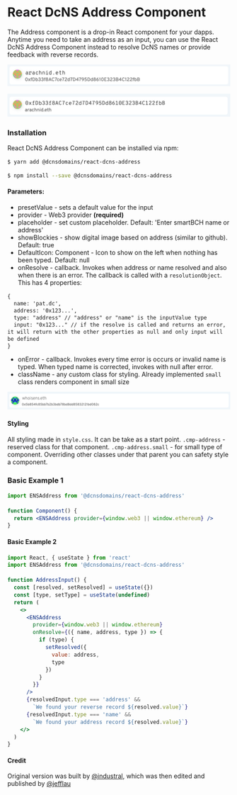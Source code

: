 # React DcNS Address Component

The Address component is a drop-in React component for your dapps. Anytime you need to take an address as an input, you can use the React DcNS Address Component instead to resolve DcNS names or provide feedback with reverse records.

![Default component vie](./src/doc/basic.png)

![Default component vie](./src/doc/reverse.png)

### Installation

React DcNS Address Component can be installed via npm:

```bash
$ yarn add @dcnsdomains/react-dcns-address
```

```bash
$ npm install --save @dcnsdomains/react-dcns-address
```

#### Parameters:

- presetValue - sets a default value for the input
- provider - Web3 provider **(required)**
- placeholder - set custom placeholder. Default: 'Enter smartBCH name or address'
- showBlockies - show digital image based on address (similar to github). Default: true
- DefaultIcon: Component - Icon to show on the left when nothing has been typed. Default: null
- onResolve - callback. Invokes when address or name resolved and also when there is an error. The callback is called with a `resolutionObject`. This has 4 properties:

```
{
  name: 'pat.dc',
  address: '0x123...',
  type: "address" // "address" or "name" is the inputValue type
  input: "0x123..." // if the resolve is called and returns an error, it will return with the other properties as null and only input will be defined
}
```

- onError - callback. Invokes every time error is occurs or invalid name is typed. When typed name is corrected, invokes with null after error.
- className - any custom class for styling. Already implemented `small` class renders component in small size

![Default component view](./src/doc/small.png)

#### Styling

All styling made in `style.css`. It can be take as a start point.
`.cmp-address` - reserved class for that component.
`.cmp-address.small` - for small type of component. Overriding other classes under that parent you can safety style a component.

### Basic Example 1

```jsx
import ENSAddress from '@dcnsdomains/react-dcns-address'

function Component() {
  return <ENSAddress provider={window.web3 || window.ethereum} />
}
```

#### Basic Example 2

```jsx
import React, { useState } from 'react'
import ENSAddress from '@dcnsdomains/react-dcns-address'

function AddressInput() {
  const [resolved, setResolved] = useState({})
  const [type, setType] = useState(undefined)
  return (
    <>
      <ENSAddress
        provider={window.web3 || window.ethereum}
        onResolve={({ name, address, type }) => {
          if (type) {
            setResolved({
              value: address,
              type
            })
          }
        }}
      />
      {resolvedInput.type === 'address' &&
        `We found your reverse record ${resolved.value}`}
      {resolvedInput.type === 'name' &&
        `We found your address record ${resolved.value}`}
    </>
  )
}
```

#### Credit

Original version was built by [@industral](https://github.com/industral), which was then edited and published by [@jefflau](https://github.com/jefflau)
